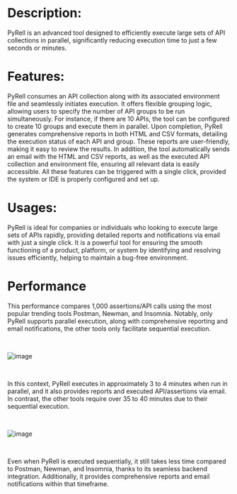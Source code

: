 <h1>Description:</h1>
PyRell is an advanced tool designed to efficiently execute large sets of API collections in parallel, significantly reducing execution time to just a few seconds or minutes.

<h1>Features:</h1>
PyRell consumes an API collection along with its associated environment file and seamlessly initiates execution.
It offers flexible grouping logic, allowing users to specify the number of API groups to be run simultaneously.
For instance, if there are 10 APIs, the tool can be configured to create 10 groups and execute them in parallel.
Upon completion, PyRell generates comprehensive reports in both HTML and CSV formats, detailing the execution status of each API and group.
These reports are user-friendly, making it easy to review the results.
In addition, the tool automatically sends an email with the HTML and CSV reports, as well as the executed API collection and environment file, ensuring all relevant data is easily accessible.
All these features can be triggered with a single click, provided the system or IDE is properly configured and set up.

<h1>Usages:</h1>
PyRell is ideal for companies or individuals who looking to execute large sets of APIs rapidly, providing detailed reports and notifications via email with just a single click. It is a powerful tool for ensuring the smooth functioning of a product, platform, or system by identifying and resolving issues efficiently, helping to maintain a bug-free environment.

<h1>Performance</h1>

This performance compares 1,000 assertions/API calls using the most popular trending tools Postman, Newman, and Insomnia. Notably, only PyRell supports parallel execution, along with comprehensive reporting and email notifications, the other tools only facilitate sequential execution.

<br>

![image](https://github.com/user-attachments/assets/85a1311e-c706-4f5b-af62-8f7a1c1a0259)

<br>

In this context, PyRell executes in approximately 3 to 4 minutes when run in parallel, and it also provides reports and executed API/assertions via email. In contrast, the other tools require over 35 to 40 minutes due to their sequential execution.

<br>

![image](https://github.com/user-attachments/assets/67e3ae17-a946-4086-9544-8296a9ee2c16)

<br>

Even when PyRell is executed sequentially, it still takes less time compared to Postman, Newman, and Insomnia, thanks to its seamless backend integration. Additionally, it provides comprehensive reports and email notifications within that timeframe.

<br>
